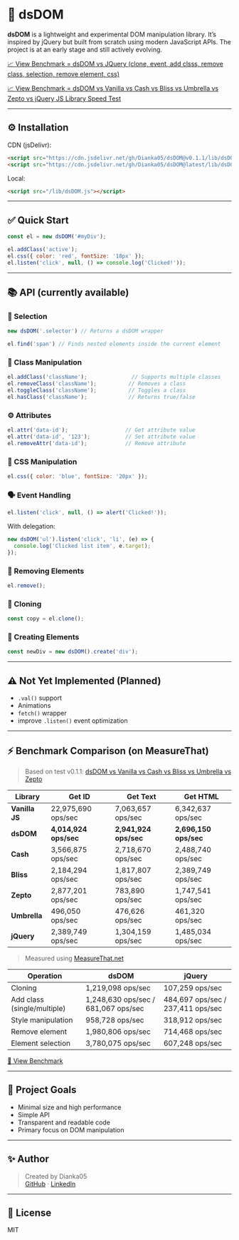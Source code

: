 # 🚀 dsDOM

**dsDOM** is a lightweight and experimental DOM manipulation library. It’s inspired by jQuery but built from scratch using modern JavaScript APIs. The project is at an early stage and still actively evolving.

[📈 View Benchmark = dsDOM vs JQuery (clone, event, add clsss, remove class, selection, remove element, css) ](https://www.measurethat.net/Benchmarks/ShowResult/599075)


[📈 View Benchmark = dsDOM vs Vanilla vs Cash vs Bliss vs Umbrella vs Zepto vs jQuery JS Library Speed Test](https://www.measurethat.net/Benchmarks/ShowResult/599100)


---

## ⚙️ Installation

CDN (jsDelivr):

```html
<script src="https://cdn.jsdelivr.net/gh/Dianka05/dsDOM@v0.1.1/lib/dsDOM.js"></script>
<script src="https://cdn.jsdelivr.net/gh/Dianka05/dsDOM@latest/lib/dsDOM.js"></script>
```

Local:

```html
<script src="/lib/dsDOM.js"></script>
```

---

## ✅ Quick Start

```js
const el = new dsDOM('#myDiv');

el.addClass('active');
el.css({ color: 'red', fontSize: '18px' });
el.listen('click', null, () => console.log('Clicked!'));
```

---

## 📚 API (currently available)

### 🔎 Selection

```js
new dsDOM('.selector') // Returns a dsDOM wrapper
```

```js
el.find('span') // Finds nested elements inside the current element
```

### 🎨 Class Manipulation

```js
el.addClass('className');              // Supports multiple classes
el.removeClass('className');          // Removes a class
el.toggleClass('className');          // Toggles a class
el.hasClass('className');             // Returns true/false
```

### ⚙️ Attributes

```js
el.attr('data-id');                  // Get attribute value
el.attr('data-id', '123');           // Set attribute value
el.removeAttr('data-id');            // Remove attribute
```

### 🧬 CSS Manipulation

```js
el.css({ color: 'blue', fontSize: '20px' });
```

### 🗣 Event Handling

```js
el.listen('click', null, () => alert('Clicked!'));
```

With delegation:

```js
new dsDOM('ul').listen('click', 'li', (e) => {
  console.log('Clicked list item', e.target);
});
```

### 🧽 Removing Elements

```js
el.remove();
```

### 🔁 Cloning

```js
const copy = el.clone();
```

### 🧱 Creating Elements

```js
const newDiv = new dsDOM().create('div');
```

---

## ⚠️ Not Yet Implemented (Planned)

- `.val()` support
- Animations
- `fetch()` wrapper
- improve `.listen()` event optimization
---

## ⚡ Benchmark Comparison (on MeasureThat)

> Based on test v0.1.1: [dsDOM vs Vanilla vs Cash vs Bliss vs Umbrella vs Zepto](https://www.measurethat.net/Benchmarks/Show/34205/3/dsdom-vs-vanilla-vs-cash-vs-bliss-vs-umbrella-vs-zepto)

| **Library**         | **Get ID**               | **Get Text**             | **Get HTML**             |
|---------------------|--------------------------|--------------------------|--------------------------|
| **Vanilla JS**      | 22,975,690 ops/sec       | 7,063,657 ops/sec        | 6,342,637 ops/sec        |
| **dsDOM**           | **4,014,924 ops/sec**    | **2,941,924 ops/sec**      | **2,696,150 ops/sec**      |
| **Cash**            | 3,566,875 ops/sec        | 2,718,670 ops/sec          | 2,488,740 ops/sec          |
| **Bliss**           | 2,184,294 ops/sec        | 1,817,807 ops/sec          | 2,389,749 ops/sec           |
| **Zepto**           | 2,877,201 ops/sec          | 783,890 ops/sec          | 1,747,541 ops/sec          |
| **Umbrella**        | 496,050 ops/sec          | 476,626 ops/sec          | 461,320 ops/sec          |
| **jQuery**          | 2,389,749 ops/sec          | 1,304,159 ops/sec          | 1,485,034 ops/sec          |

> Measured using [MeasureThat.net](https://www.measurethat.net)


| Operation               | dsDOM                | jQuery               |
|------------------------|----------------------|----------------------|
| Cloning                | 1,219,098 ops/sec |  107,259 ops/sec          |
| Add class (single/multiple)              | 1,248,630 ops/sec /  681,067 ops/sec  | 484,697 ops/sec / 237,411 ops/sec         |
| Style manipulation     | 958,728 ops/sec |  318,912 ops/sec         |
| Remove element         | 1,980,806 ops/sec  | 714,468 ops/sec         |
| Element selection      | 3,780,075 ops/sec | 607,248 ops/sec         |

[🔗 View Benchmark](https://www.measurethat.net/Benchmarks/ShowResult/599075)

---

## 👀 Project Goals

- Minimal size and high performance
- Simple API
- Transparent and readable code
- Primary focus on DOM manipulation

---

## ✨ Author

> Created by Dianka05  
[GitHub](https://github.com/Dianka05) · [LinkedIn](https://www.linkedin.com/in/dianastoyka)

---

## 📝 License

MIT
